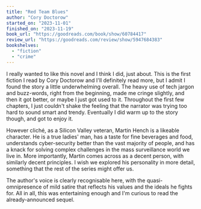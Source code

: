 ```yaml
---
title: "Red Team Blues"
author: "Cory Doctorow"
started_on: "2023-11-01"
finished_on: "2023-11-19"
book_url: "https://goodreads.com/book/show/60784417"
review_url: "https://goodreads.com/review/show/5947684383"
bookshelves:
  - "fiction"
  - "crime"
---
```


I really wanted to like this novel and I think I did, just about. This is the first fiction I read
by Cory Doctorow and I'll definitely read more, but I admit I found the story a little underwhelming
overall. The heavy use of tech jargon and buzz-words, right from the beginning, made me cringe
slightly, and then it got better, or maybe I just got used to it. Throughout the first few chapters,
I just couldn't shake the feeling that the narrator was trying too hard to sound smart and trendy.
Eventually I did warm up to the story though, and got to enjoy it.

However cliché, as a Silicon Valley veteran, Martin Hench is a likeable character. He is a true
ladies' man, has a taste for fine beverages and food, understands cyber-security better than the
vast majority of people, and has a knack for solving complex challenges in the mass surveillance
world we live in. More importantly, Martin comes across as a decent person, with similarly decent
principles. I wish we explored his personality in more detail, something that the rest of the series
might offer us.

The author's voice is clearly recognisable here, with the quasi-omnipresence of mild satire that
reflects his values and the ideals he fights for. All in all, this was entertaining enough and I'm
curious to read the already-announced sequel.

